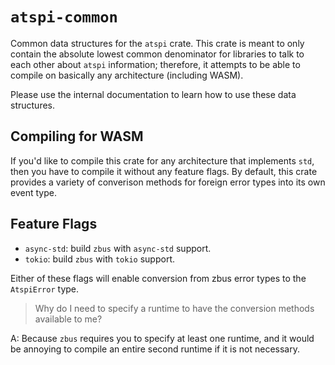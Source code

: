 # `atspi-common`

Common data structures for the `atspi` crate.
This crate is meant to only contain the absolute lowest common denominator for libraries to talk to each other about `atspi` information;
therefore, it attempts to be able to compile on basically any architecture (including WASM).

Please use the internal documentation to learn how to use these data structures.

## Compiling for WASM

If you'd like to compile this crate for any architecture that implements `std`, then you have to compile it without any feature flags.
By default, this crate provides a variety of converison methods for foreign error types into its own event type.

## Feature Flags

* `async-std`: build `zbus` with `async-std` support.
* `tokio`: build `zbus` with `tokio` support.

Either of these flags will enable conversion from zbus error types to the `AtspiError` type.

> Why do I need to specify a runtime to have the conversion methods available to me?

A: Because `zbus` requires you to specify at least one runtime, and it would be annoying to compile an entire second runtime if it is not necessary.
